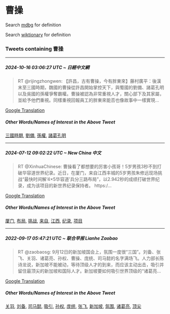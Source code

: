 # 曹操

Search [mdbg](https://www.mdbg.net/chinese/dictionary?page=worddict&wdrst=0&wdqb=曹操) for definition

Search [wiktionary](https://en.wiktionary.org/wiki/曹操) for definition

### Tweets containing 曹操

___
##### 2024-10-16 03:06:27 UTC ~ 日經中文網
> RT @rijingzhongwen: 【許昌，古有曹操，今有胖東來】藤村廣平：後漢末至三國時期，魏國的曹操從許昌開始掌控天下，與蜀國的劉備、諸葛孔明以及吳國的孫權爭奪霸權。曹操被認為非常重視人才，關心部下及其家屬，並給予他們重視。同樣重視回報員工的胖東來能否也像故事中一樣實現…

[Google Translation](https://translate.google.com/?hi=en&tab=TT&sl=zh-CN&tl=en&op=translate&text=RT+%40rijingzhongwen%3A+%E3%80%90%E8%A8%B1%E6%98%8C%EF%BC%8C%E5%8F%A4%E6%9C%89%E6%9B%B9%E6%93%8D%EF%BC%8C%E4%BB%8A%E6%9C%89%E8%83%96%E6%9D%B1%E4%BE%86%E3%80%91%E8%97%A4%E6%9D%91%E5%BB%A3%E5%B9%B3%EF%BC%9A%E5%BE%8C%E6%BC%A2%E6%9C%AB%E8%87%B3%E4%B8%89%E5%9C%8B%E6%99%82%E6%9C%9F%EF%BC%8C%E9%AD%8F%E5%9C%8B%E7%9A%84%E6%9B%B9%E6%93%8D%E5%BE%9E%E8%A8%B1%E6%98%8C%E9%96%8B%E5%A7%8B%E6%8E%8C%E6%8E%A7%E5%A4%A9%E4%B8%8B%EF%BC%8C%E8%88%87%E8%9C%80%E5%9C%8B%E7%9A%84%E5%8A%89%E5%82%99%E3%80%81%E8%AB%B8%E8%91%9B%E5%AD%94%E6%98%8E%E4%BB%A5%E5%8F%8A%E5%90%B3%E5%9C%8B%E7%9A%84%E5%AD%AB%E6%AC%8A%E7%88%AD%E5%A5%AA%E9%9C%B8%E6%AC%8A%E3%80%82%E6%9B%B9%E6%93%8D%E8%A2%AB%E8%AA%8D%E7%82%BA%E9%9D%9E%E5%B8%B8%E9%87%8D%E8%A6%96%E4%BA%BA%E6%89%8D%EF%BC%8C%E9%97%9C%E5%BF%83%E9%83%A8%E4%B8%8B%E5%8F%8A%E5%85%B6%E5%AE%B6%E5%B1%AC%EF%BC%8C%E4%B8%A6%E7%B5%A6%E4%BA%88%E4%BB%96%E5%80%91%E9%87%8D%E8%A6%96%E3%80%82%E5%90%8C%E6%A8%A3%E9%87%8D%E8%A6%96%E5%9B%9E%E5%A0%B1%E5%93%A1%E5%B7%A5%E7%9A%84%E8%83%96%E6%9D%B1%E4%BE%86%E8%83%BD%E5%90%A6%E4%B9%9F%E5%83%8F%E6%95%85%E4%BA%8B%E4%B8%AD%E4%B8%80%E6%A8%A3%E5%AF%A6%E7%8F%BE%E2%80%A6)
##### Other Words/Names of Interest in the Above Tweet
[三國時期](三國時期.md), [劉備](劉備.md), [孫權](孫權.md), [諸葛孔明](諸葛孔明.md)
___
##### 2024-07-12 09:02:22 UTC ~ New China 中文
> RT @XinhuaChinese: 曹操看了都想要的厉害小孩哥！5岁男孩3秒不到打破华容道世界纪录。近日，在厦门，来自江西丰城的5岁男孩朱修远现场挑战“最快时间解‘4×5华容道’兵分三路布局”，以2.942秒的成绩打破世界纪录，成为该项目的新世界纪录保持者。 https:/…

[Google Translation](https://translate.google.com/?hi=en&tab=TT&sl=zh-CN&tl=en&op=translate&text=RT+%40XinhuaChinese%3A+%E6%9B%B9%E6%93%8D%E7%9C%8B%E4%BA%86%E9%83%BD%E6%83%B3%E8%A6%81%E7%9A%84%E5%8E%89%E5%AE%B3%E5%B0%8F%E5%AD%A9%E5%93%A5%EF%BC%815%E5%B2%81%E7%94%B7%E5%AD%A93%E7%A7%92%E4%B8%8D%E5%88%B0%E6%89%93%E7%A0%B4%E5%8D%8E%E5%AE%B9%E9%81%93%E4%B8%96%E7%95%8C%E7%BA%AA%E5%BD%95%E3%80%82%E8%BF%91%E6%97%A5%EF%BC%8C%E5%9C%A8%E5%8E%A6%E9%97%A8%EF%BC%8C%E6%9D%A5%E8%87%AA%E6%B1%9F%E8%A5%BF%E4%B8%B0%E5%9F%8E%E7%9A%845%E5%B2%81%E7%94%B7%E5%AD%A9%E6%9C%B1%E4%BF%AE%E8%BF%9C%E7%8E%B0%E5%9C%BA%E6%8C%91%E6%88%98%E2%80%9C%E6%9C%80%E5%BF%AB%E6%97%B6%E9%97%B4%E8%A7%A3%E2%80%984%C3%975%E5%8D%8E%E5%AE%B9%E9%81%93%E2%80%99%E5%85%B5%E5%88%86%E4%B8%89%E8%B7%AF%E5%B8%83%E5%B1%80%E2%80%9D%EF%BC%8C%E4%BB%A52.942%E7%A7%92%E7%9A%84%E6%88%90%E7%BB%A9%E6%89%93%E7%A0%B4%E4%B8%96%E7%95%8C%E7%BA%AA%E5%BD%95%EF%BC%8C%E6%88%90%E4%B8%BA%E8%AF%A5%E9%A1%B9%E7%9B%AE%E7%9A%84%E6%96%B0%E4%B8%96%E7%95%8C%E7%BA%AA%E5%BD%95%E4%BF%9D%E6%8C%81%E8%80%85%E3%80%82+https%3A%2F%E2%80%A6)
##### Other Words/Names of Interest in the Above Tweet
[厦门](厦门.md), [布局](布局.md), [挑战](挑战.md), [来自](来自.md), [江西](江西.md), [纪录](纪录.md), [项目](项目.md)
___
##### 2022-09-17 05:47:21 UTC ~ 联合早报 Lianhe Zaobao
> RT @zaobaosg: 9月12日的新加坡国会上，氛围一度很“三国”。刘备、张飞、关羽、诸葛亮、孙权、曹操、庞统、司马懿的名字满场飞。人力部长陈诗龙说，新加坡不能被动，等待顶级人才的到来，而应该主动出击，吸引并留住最顶尖的新加坡和国际人才。新加坡要如何吸引世界顶级的“诸葛亮…

[Google Translation](https://translate.google.com/?hi=en&tab=TT&sl=zh-CN&tl=en&op=translate&text=RT+%40zaobaosg%3A+9%E6%9C%8812%E6%97%A5%E7%9A%84%E6%96%B0%E5%8A%A0%E5%9D%A1%E5%9B%BD%E4%BC%9A%E4%B8%8A%EF%BC%8C%E6%B0%9B%E5%9B%B4%E4%B8%80%E5%BA%A6%E5%BE%88%E2%80%9C%E4%B8%89%E5%9B%BD%E2%80%9D%E3%80%82%E5%88%98%E5%A4%87%E3%80%81%E5%BC%A0%E9%A3%9E%E3%80%81%E5%85%B3%E7%BE%BD%E3%80%81%E8%AF%B8%E8%91%9B%E4%BA%AE%E3%80%81%E5%AD%99%E6%9D%83%E3%80%81%E6%9B%B9%E6%93%8D%E3%80%81%E5%BA%9E%E7%BB%9F%E3%80%81%E5%8F%B8%E9%A9%AC%E6%87%BF%E7%9A%84%E5%90%8D%E5%AD%97%E6%BB%A1%E5%9C%BA%E9%A3%9E%E3%80%82%E4%BA%BA%E5%8A%9B%E9%83%A8%E9%95%BF%E9%99%88%E8%AF%97%E9%BE%99%E8%AF%B4%EF%BC%8C%E6%96%B0%E5%8A%A0%E5%9D%A1%E4%B8%8D%E8%83%BD%E8%A2%AB%E5%8A%A8%EF%BC%8C%E7%AD%89%E5%BE%85%E9%A1%B6%E7%BA%A7%E4%BA%BA%E6%89%8D%E7%9A%84%E5%88%B0%E6%9D%A5%EF%BC%8C%E8%80%8C%E5%BA%94%E8%AF%A5%E4%B8%BB%E5%8A%A8%E5%87%BA%E5%87%BB%EF%BC%8C%E5%90%B8%E5%BC%95%E5%B9%B6%E7%95%99%E4%BD%8F%E6%9C%80%E9%A1%B6%E5%B0%96%E7%9A%84%E6%96%B0%E5%8A%A0%E5%9D%A1%E5%92%8C%E5%9B%BD%E9%99%85%E4%BA%BA%E6%89%8D%E3%80%82%E6%96%B0%E5%8A%A0%E5%9D%A1%E8%A6%81%E5%A6%82%E4%BD%95%E5%90%B8%E5%BC%95%E4%B8%96%E7%95%8C%E9%A1%B6%E7%BA%A7%E7%9A%84%E2%80%9C%E8%AF%B8%E8%91%9B%E4%BA%AE%E2%80%A6)
##### Other Words/Names of Interest in the Above Tweet
[关羽](关羽.md), [刘备](刘备.md), [司马懿](司马懿.md), [吸引](吸引.md), [孙权](孙权.md), [庞统](庞统.md), [张飞](张飞.md), [新加坡](新加坡.md), [氛围](氛围.md), [诸葛亮](诸葛亮.md), [顶尖](顶尖.md)
